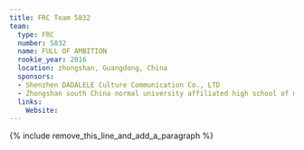 ```yaml
---
title: FRC Team 5832
team:
  type: FRC
  number: 5832
  name: FULL OF AMBITION
  rookie_year: 2016
  location: zhongshan, Guangdong, China
  sponsors:
  - Shenzhen DADALELE Culture Communication Co., LTD
  - Zhongshan south China normal university affiliated high school of middle school
  links:
    Website:
---
```


{% include remove_this_line_and_add_a_paragraph %}